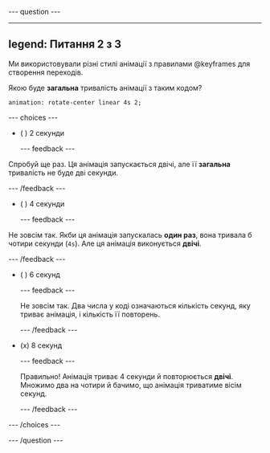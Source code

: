 \--- question ---

---

## legend: Питання 2 з 3

Ми використовували різні стилі анімації з правилами @keyframes для створення переходів.

Якою буде **загальна** тривалість анімації з таким кодом?

`animation: rotate-center linear 4s 2;`

\--- choices ---

- ( ) 2 секунди

  \--- feedback ---

Спробуй ще раз. Ця анімація запускається двічі, але її **загальна** тривалість не буде дві секунди.

\--- /feedback ---

- ( ) 4 секунди

  \--- feedback ---

Не зовсім так. Якби ця анімація запускалась **один раз**, вона тривала б чотири секунди (`4s`). Але ця анімація виконується **двічі**.

\--- /feedback ---

- ( ) 6 секунд

  \--- feedback ---

  Не зовсім так. Два числа у коді означаються кількість секунд, яку триває анімація, і кількість її повторень.

  \--- /feedback ---

- (x) 8 секунд

  \--- feedback ---

  Правильно! Анімація триває 4 секунди й повторюється **двічі**. Множимо два на чотири й бачимо, що анімація триватиме вісім секунд.

  \--- /feedback ---

\--- /choices ---

\--- /question ---
